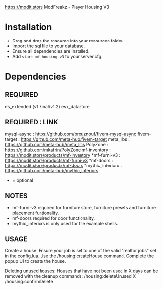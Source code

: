 https://modit.store
ModFreakz - Player Housing V3

# Installation
- Drag and drop the resource into your resources folder.
- Import the sql file to your database.
- Ensure all dependencies are installed.
- Add `start mf-housing-v3` to your server.cfg.

# Dependencies

## REQUIRED

es_extended (v1 Final/v1.2)
esx_datastore 

## REQUIRED : LINK

mysql-async       : https://github.com/brouznouf/fivem-mysql-async
fivem-target      : https://github.com/meta-hub/fivem-target
meta_libs         : https://github.com/meta-hub/meta_libs
PolyZone          : https://github.com/mkafrin/PolyZone
mf-inventory      : https://modit.store/products/mf-inventory
*mf-furni-v3      : https://modit.store/products/mf-furni-v3
*mf-doors         : https://modit.store/products/mf-doors
*mythic_interiors : https://github.com/meta-hub/mythic_interiors

* = optional

## NOTES
- mf-furni-v3 required for furniture store, furniture presets and furniture placement funtionality.
- mf-doors required for door functionality.
- mythic_interiors is only used for the example shells.

## USAGE

Create a house:
Ensure your job is set to one of the valid "realtor jobs" set in the config.lua.
Use the /housing:createHouse command.
Complete the popup UI to create the house.

Deleting unused houses:
Houses that have not been used in X days can be removed with the cleanup commands:
/housing:deleteUnused X
/housing:confirmDelete
